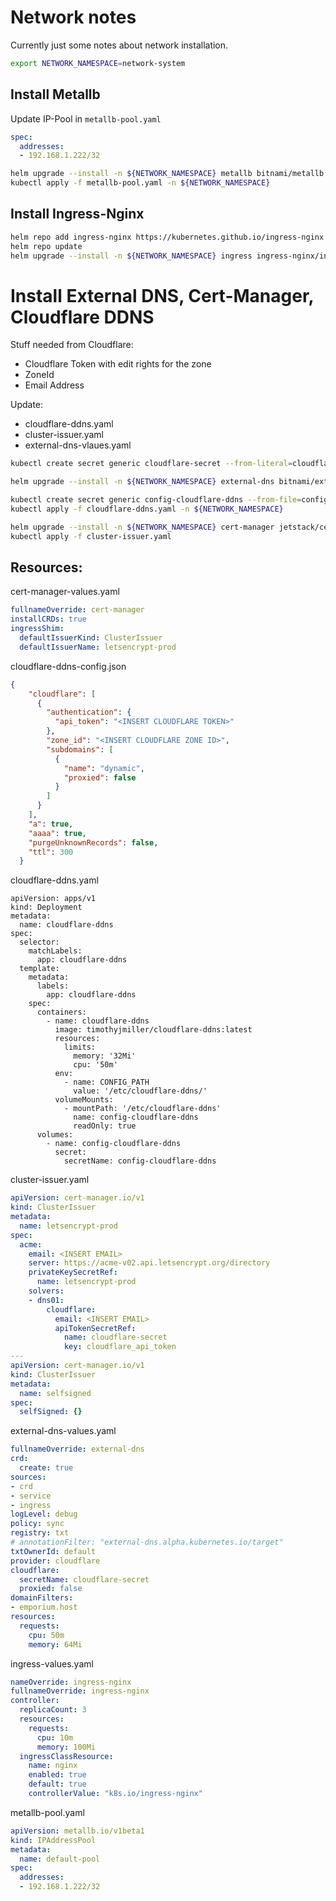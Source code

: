 # Network notes

Currently just some notes about network installation.


```bash
export NETWORK_NAMESPACE=network-system
```
## Install Metallb

Update IP-Pool in `metallb-pool.yaml`

```yaml
spec:
  addresses:
  - 192.168.1.222/32
```

```bash
helm upgrade --install -n ${NETWORK_NAMESPACE} metallb bitnami/metallb --set fullnameOverride=metallb
kubectl apply -f metallb-pool.yaml -n ${NETWORK_NAMESPACE}
```


## Install Ingress-Nginx

```bash
helm repo add ingress-nginx https://kubernetes.github.io/ingress-nginx
helm repo update
helm upgrade --install -n ${NETWORK_NAMESPACE} ingress ingress-nginx/ingress-nginx -f ingress-values.yaml
```


# Install External DNS, Cert-Manager, Cloudflare DDNS

Stuff needed from Cloudflare:
- Cloudflare Token with edit rights for the zone
- ZoneId
- Email Address

Update:
- cloudflare-ddns.yaml
- cluster-issuer.yaml
- external-dns-vlaues.yaml

```bash
kubectl create secret generic cloudflare-secret --from-literal=cloudflare_api_token=<your-cloudflare-api-key> -n ${NETWORK_NAMESPACE}
```

```bash
helm upgrade --install -n ${NETWORK_NAMESPACE} external-dns bitnami/external-dns -f external-dns-values.yaml
```

```bash
kubectl create secret generic config-cloudflare-ddns --from-file=config.json=cloudflare-ddns-config.json -n ${NETWORK_NAMESPACE}
kubectl apply -f cloudflare-ddns.yaml -n ${NETWORK_NAMESPACE}
```

```bash
helm upgrade --install -n ${NETWORK_NAMESPACE} cert-manager jetstack/cert-manager -f cert-manager-values.yaml
kubectl apply -f cluster-issuer.yaml
```



## Resources:

cert-manager-values.yaml
```yaml
fullnameOverride: cert-manager
installCRDs: true
ingressShim:
  defaultIssuerKind: ClusterIssuer
  defaultIssuerName: letsencrypt-prod
```


cloudflare-ddns-config.json
```json
{
    "cloudflare": [
      {
        "authentication": {
          "api_token": "<INSERT CLOUDFLARE TOKEN>"
        },
        "zone_id": "<INSERT CLOUDFLARE ZONE ID>",
        "subdomains": [
          {
            "name": "dynamic",
            "proxied": false
          }
        ]
      }
    ],
    "a": true,
    "aaaa": true,
    "purgeUnknownRecords": false,
    "ttl": 300
  }
```

cloudflare-ddns.yaml
```
apiVersion: apps/v1
kind: Deployment
metadata:
  name: cloudflare-ddns
spec:
  selector:
    matchLabels:
      app: cloudflare-ddns
  template:
    metadata:
      labels:
        app: cloudflare-ddns
    spec:
      containers:
        - name: cloudflare-ddns
          image: timothyjmiller/cloudflare-ddns:latest
          resources:
            limits:
              memory: '32Mi'
              cpu: '50m'
          env:
            - name: CONFIG_PATH
              value: '/etc/cloudflare-ddns/'
          volumeMounts:
            - mountPath: '/etc/cloudflare-ddns'
              name: config-cloudflare-ddns
              readOnly: true
      volumes:
        - name: config-cloudflare-ddns
          secret:
            secretName: config-cloudflare-ddns
```


cluster-issuer.yaml
```yaml
apiVersion: cert-manager.io/v1
kind: ClusterIssuer
metadata:
  name: letsencrypt-prod
spec:
  acme:
    email: <INSERT EMAIL>
    server: https://acme-v02.api.letsencrypt.org/directory
    privateKeySecretRef:
      name: letsencrypt-prod
    solvers:
    - dns01:
        cloudflare:
          email: <INSERT EMAIL>
          apiTokenSecretRef:
            name: cloudflare-secret
            key: cloudflare_api_token
---
apiVersion: cert-manager.io/v1
kind: ClusterIssuer
metadata:
  name: selfsigned
spec:
  selfSigned: {}
```


external-dns-values.yaml
```yaml
fullnameOverride: external-dns
crd:
  create: true
sources:
- crd
- service
- ingress
logLevel: debug
policy: sync
registry: txt
# annotationFilter: "external-dns.alpha.kubernetes.io/target"
txtOwnerId: default
provider: cloudflare
cloudflare:
  secretName: cloudflare-secret
  proxied: false
domainFilters:
- emporium.host
resources:
  requests:
    cpu: 50m
    memory: 64Mi
```


ingress-values.yaml
```yaml
nameOverride: ingress-nginx
fullnameOverride: ingress-nginx
controller:
  replicaCount: 3
  resources:
    requests:
      cpu: 10m
      memory: 100Mi
  ingressClassResource:
    name: nginx
    enabled: true
    default: true
    controllerValue: "k8s.io/ingress-nginx"
```

metallb-pool.yaml
```yaml
apiVersion: metallb.io/v1beta1
kind: IPAddressPool
metadata:
  name: default-pool
spec:
  addresses:
  - 192.168.1.222/32
```